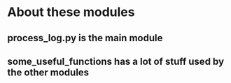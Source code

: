 # About these modules

## process_log.py is the main module

## some_useful_functions has a lot of stuff used by the other modules

